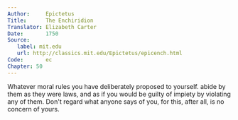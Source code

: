 ```yaml
---
Author:     Epictetus  
Title:      The Enchiridion  
Translator: Elizabeth Carter  
Date:       1750  
Source:
   label: mit.edu
   url: http://classics.mit.edu/Epictetus/epicench.html
Code:       ec  
Chapter: 50
---
```


Whatever moral rules you have deliberately proposed to yourself.  abide by them
as they were laws, and as if you would be guilty of impiety by violating any of
them. Don't regard what anyone says of you, for this, after all, is no concern
of yours.


